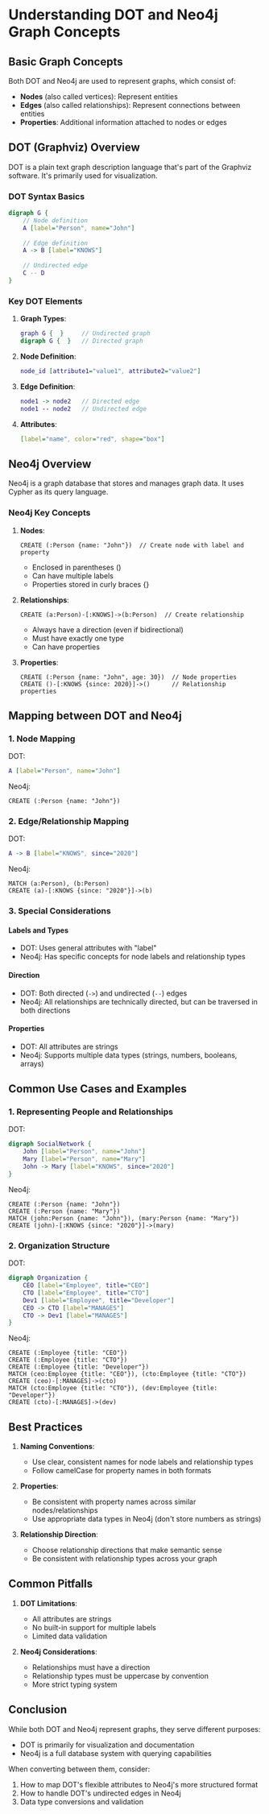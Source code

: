 # Understanding DOT and Neo4j Graph Concepts

## Basic Graph Concepts

Both DOT and Neo4j are used to represent graphs, which consist of:
- **Nodes** (also called vertices): Represent entities
- **Edges** (also called relationships): Represent connections between entities
- **Properties**: Additional information attached to nodes or edges

## DOT (Graphviz) Overview

DOT is a plain text graph description language that's part of the Graphviz software. It's primarily used for visualization.

### DOT Syntax Basics

```dot
digraph G {
    // Node definition
    A [label="Person", name="John"]
    
    // Edge definition
    A -> B [label="KNOWS"]
    
    // Undirected edge
    C -- D
}
```

### Key DOT Elements

1. **Graph Types**:
   ```dot
   graph G {  }     // Undirected graph
   digraph G {  }   // Directed graph
   ```

2. **Node Definition**:
   ```dot
   node_id [attribute1="value1", attribute2="value2"]
   ```

3. **Edge Definition**:
   ```dot
   node1 -> node2   // Directed edge
   node1 -- node2   // Undirected edge
   ```

4. **Attributes**:
   ```dot
   [label="name", color="red", shape="box"]
   ```

## Neo4j Overview

Neo4j is a graph database that stores and manages graph data. It uses Cypher as its query language.

### Neo4j Key Concepts

1. **Nodes**:
   ```cypher
   CREATE (:Person {name: "John"})  // Create node with label and property
   ```
   - Enclosed in parentheses ()
   - Can have multiple labels
   - Properties stored in curly braces {}

2. **Relationships**:
   ```cypher
   CREATE (a:Person)-[:KNOWS]->(b:Person)  // Create relationship
   ```
   - Always have a direction (even if bidirectional)
   - Must have exactly one type
   - Can have properties

3. **Properties**:
   ```cypher
   CREATE (:Person {name: "John", age: 30})  // Node properties
   CREATE ()-[:KNOWS {since: 2020}]->()      // Relationship properties
   ```

## Mapping between DOT and Neo4j

### 1. Node Mapping

DOT:
```dot
A [label="Person", name="John"]
```

Neo4j:
```cypher
CREATE (:Person {name: "John"})
```

### 2. Edge/Relationship Mapping

DOT:
```dot
A -> B [label="KNOWS", since="2020"]
```

Neo4j:
```cypher
MATCH (a:Person), (b:Person)
CREATE (a)-[:KNOWS {since: "2020"}]->(b)
```

### 3. Special Considerations

#### Labels and Types
- DOT: Uses general attributes with "label"
- Neo4j: Has specific concepts for node labels and relationship types

#### Direction
- DOT: Both directed (`->`) and undirected (`--`) edges
- Neo4j: All relationships are technically directed, but can be traversed in both directions

#### Properties
- DOT: All attributes are strings
- Neo4j: Supports multiple data types (strings, numbers, booleans, arrays)

## Common Use Cases and Examples

### 1. Representing People and Relationships

DOT:
```dot
digraph SocialNetwork {
    John [label="Person", name="John"]
    Mary [label="Person", name="Mary"]
    John -> Mary [label="KNOWS", since="2020"]
}
```

Neo4j:
```cypher
CREATE (:Person {name: "John"})
CREATE (:Person {name: "Mary"})
MATCH (john:Person {name: "John"}), (mary:Person {name: "Mary"})
CREATE (john)-[:KNOWS {since: "2020"}]->(mary)
```

### 2. Organization Structure

DOT:
```dot
digraph Organization {
    CEO [label="Employee", title="CEO"]
    CTO [label="Employee", title="CTO"]
    Dev1 [label="Employee", title="Developer"]
    CEO -> CTO [label="MANAGES"]
    CTO -> Dev1 [label="MANAGES"]
}
```

Neo4j:
```cypher
CREATE (:Employee {title: "CEO"})
CREATE (:Employee {title: "CTO"})
CREATE (:Employee {title: "Developer"})
MATCH (ceo:Employee {title: "CEO"}), (cto:Employee {title: "CTO"})
CREATE (ceo)-[:MANAGES]->(cto)
MATCH (cto:Employee {title: "CTO"}), (dev:Employee {title: "Developer"})
CREATE (cto)-[:MANAGES]->(dev)
```

## Best Practices

1. **Naming Conventions**:
   - Use clear, consistent names for node labels and relationship types
   - Follow camelCase for property names in both formats

2. **Properties**:
   - Be consistent with property names across similar nodes/relationships
   - Use appropriate data types in Neo4j (don't store numbers as strings)

3. **Relationship Direction**:
   - Choose relationship directions that make semantic sense
   - Be consistent with relationship types across your graph

## Common Pitfalls

1. **DOT Limitations**:
   - All attributes are strings
   - No built-in support for multiple labels
   - Limited data validation

2. **Neo4j Considerations**:
   - Relationships must have a direction
   - Relationship types must be uppercase by convention
   - More strict typing system

## Conclusion

While both DOT and Neo4j represent graphs, they serve different purposes:
- DOT is primarily for visualization and documentation
- Neo4j is a full database system with querying capabilities

When converting between them, consider:
1. How to map DOT's flexible attributes to Neo4j's more structured format
2. How to handle DOT's undirected edges in Neo4j
3. Data type conversions and validation